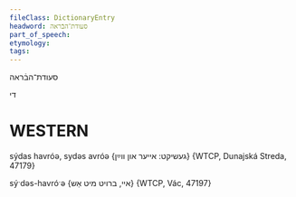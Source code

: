 ```yaml
---
fileClass: DictionaryEntry
headword: סעודת־הבֿראה
part_of_speech: 
etymology: 
tags: 
---
```

סעודת־הבֿראה

די

WESTERN
========

sýdas havróə, sydəs avróə {געשיקט: אייער און ווײַן} {WTCP, Dunajská Streda, 47179}

sýˑdəs-havróˑə {איי, ברויט מיט אַש} {WTCP, Vác, 47197}
